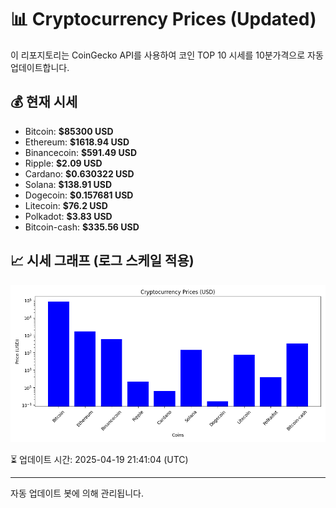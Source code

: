 
# 📊 Cryptocurrency Prices (Updated)

이 리포지토리는 CoinGecko API를 사용하여 코인 TOP 10 시세를 10분가격으로 자동 업데이트합니다.

## 💰 현재 시세
- Bitcoin: **$85300 USD**
- Ethereum: **$1618.94 USD**
- Binancecoin: **$591.49 USD**
- Ripple: **$2.09 USD**
- Cardano: **$0.630322 USD**
- Solana: **$138.91 USD**
- Dogecoin: **$0.157681 USD**
- Litecoin: **$76.2 USD**
- Polkadot: **$3.83 USD**
- Bitcoin-cash: **$335.56 USD**

## 📈 시세 그래프 (로그 스케일 적용)
![Crypto Prices](crypto_prices.png)

⏳ 업데이트 시간: 2025-04-19 21:41:04 (UTC)

---
자동 업데이트 봇에 의해 관리됩니다.
